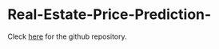 # Real-Estate-Price-Prediction-

Cleck [here](https://github.com/Sarasij93/Erdos-DataScience-May2024-RealEstate-Project) for the github repository. 
